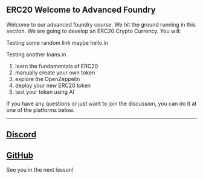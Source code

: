 ## ERC20 Welcome to Advanced Foundry

Welcome to our advanced foundry course. We hit the ground running in this section. We are going to develop an ERC20 Crypto Currency. You will:

Testing some random link maybe hello.in 

Testing another loans.in

1. learn the fundamentals of ERC20
2. manually create your own token
3. explore the OpenZeppelin
4. deploy your new ERC20 token
5. test your token using AI

If you have any questions or just want to join the discussion, you can do it at one of the platforms below. 

---
[Discord](https://discord.gg/cyfrin)
---
[GitHub](https://github.com/Cyfrin/foundry-full-course-cu/discussions)
---

See you in the next lesson!
